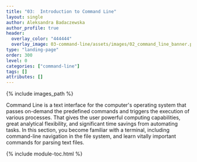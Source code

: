 ```yaml
---
title: "03:  Introduction to Command Line"
layout: single
author: Aleksandra Badaczewska
author_profile: true
header:
  overlay_color: "444444"
  overlay_image: 03-command-line/assets/images/02_command_line_banner.png
type: "landing-page"
order: 300
level: 0
categories: ["command-line"]
tags: []
attributes: []
---
```



{% include images_path %}

Command Line is a text interface for the computer's operating system that passes on-demand the predefined commands and triggers the execution of various processes. That gives the user powerful computing capabilities, great analytical flexibility, and significant time savings from automating tasks. In this section, you become familiar with a terminal, including command-line navigation in the file system, and learn vitally important commands for parsing text files.


{% include module-toc.html %}

